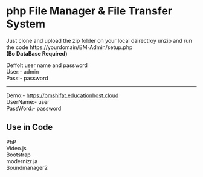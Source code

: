 # php File Manager & File Transfer System
 
Just clone and upload the zip folder on your local dairectroy unzip and run the code https://yourdomain/BM-Admin/setup.php <br>
**(Bo DataBase Required)**

Deffolt user name and password<br>
User:- admin<br>
Pass:- password<br>



-----------------------
Demo:- https://bmshifat.educationhost.cloud<br>
UserName:- user<br>
PassWord:- password<br>

Use in Code<br>
----------
PhP<br>
Video.js<br>
Bootstrap<br>
modernizr ja<br>
Soundmanager2<br>
